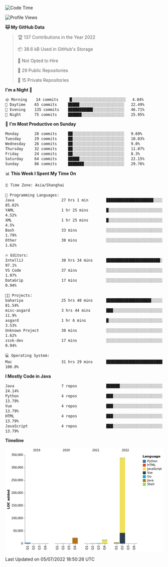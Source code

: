 <!--START_SECTION:waka-->
![Code Time](http://img.shields.io/badge/Code%20Time-0%20secs-blue)

![Profile Views](http://img.shields.io/badge/Profile%20Views-1-blue)

**🐱 My GitHub Data** 

> 🏆 137 Contributions in the Year 2022
 > 
> 📦 38.6 kB Used in GitHub's Storage 
 > 
> 🚫 Not Opted to Hire
 > 
> 📜 29 Public Repositories 
 > 
> 🔑 15 Private Repositories  
 > 
**I'm a Night 🦉** 

```text
🌞 Morning    14 commits     █░░░░░░░░░░░░░░░░░░░░░░░░   4.84% 
🌆 Daytime    65 commits     █████░░░░░░░░░░░░░░░░░░░░   22.49% 
🌃 Evening    135 commits    ███████████░░░░░░░░░░░░░░   46.71% 
🌙 Night      75 commits     ██████░░░░░░░░░░░░░░░░░░░   25.95%

```
📅 **I'm Most Productive on Sunday** 

```text
Monday       28 commits     ██░░░░░░░░░░░░░░░░░░░░░░░   9.69% 
Tuesday      29 commits     ██░░░░░░░░░░░░░░░░░░░░░░░   10.03% 
Wednesday    26 commits     ██░░░░░░░░░░░░░░░░░░░░░░░   9.0% 
Thursday     32 commits     ██░░░░░░░░░░░░░░░░░░░░░░░   11.07% 
Friday       24 commits     ██░░░░░░░░░░░░░░░░░░░░░░░   8.3% 
Saturday     64 commits     █████░░░░░░░░░░░░░░░░░░░░   22.15% 
Sunday       86 commits     ███████░░░░░░░░░░░░░░░░░░   29.76%

```


📊 **This Week I Spent My Time On** 

```text
⌚︎ Time Zone: Asia/Shanghai

💬 Programming Languages: 
Java                     27 hrs 1 min        █████████████████████░░░░   85.82% 
YAML                     1 hr 25 mins        █░░░░░░░░░░░░░░░░░░░░░░░░   4.52% 
XML                      1 hr 25 mins        █░░░░░░░░░░░░░░░░░░░░░░░░   4.5% 
Bash                     33 mins             ░░░░░░░░░░░░░░░░░░░░░░░░░   1.79% 
Other                    30 mins             ░░░░░░░░░░░░░░░░░░░░░░░░░   1.62%

🔥 Editors: 
IntelliJ                 30 hrs 34 mins      ████████████████████████░   97.1% 
VS Code                  37 mins             ░░░░░░░░░░░░░░░░░░░░░░░░░   1.97% 
DataGrip                 17 mins             ░░░░░░░░░░░░░░░░░░░░░░░░░   0.94%

🐱‍💻 Projects: 
bahariya                 25 hrs 40 mins      ████████████████████░░░░░   81.54% 
misc-asgard              3 hrs 44 mins       ███░░░░░░░░░░░░░░░░░░░░░░   11.9% 
asgard                   1 hr 6 mins         █░░░░░░░░░░░░░░░░░░░░░░░░   3.53% 
Unknown Project          30 mins             ░░░░░░░░░░░░░░░░░░░░░░░░░   1.62% 
zssk-dev                 17 mins             ░░░░░░░░░░░░░░░░░░░░░░░░░   0.94%

💻 Operating System: 
Mac                      31 hrs 29 mins      █████████████████████████   100.0%

```

**I Mostly Code in Java** 

```text
Java                     7 repos             ██████░░░░░░░░░░░░░░░░░░░   24.14% 
Python                   4 repos             ███░░░░░░░░░░░░░░░░░░░░░░   13.79% 
Vue                      4 repos             ███░░░░░░░░░░░░░░░░░░░░░░   13.79% 
HTML                     4 repos             ███░░░░░░░░░░░░░░░░░░░░░░   13.79% 
JavaScript               4 repos             ███░░░░░░░░░░░░░░░░░░░░░░   13.79%

```


**Timeline**

![Chart not found](https://raw.githubusercontent.com/youtiaoguagua/youtiaoguagua/master/charts/bar_graph.png) 


 Last Updated on 05/07/2022 18:50:26 UTC
<!--END_SECTION:waka-->
